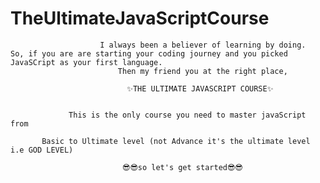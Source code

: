 # TheUltimateJavaScriptCourse

                        I always been a believer of learning by doing.
    So, if you are are starting your coding journey and you picked JavaSCript as your first language.
                            Then my friend you at the right place,

                              ✨THE ULTIMATE JAVASCRIPT COURSE✨


                 This is the only course you need to master javaScript from 

           Basic to Ultimate level (not Advance it's the ultimate level i.e GOD LEVEL)

                             😎😎so let's get started😎😎
